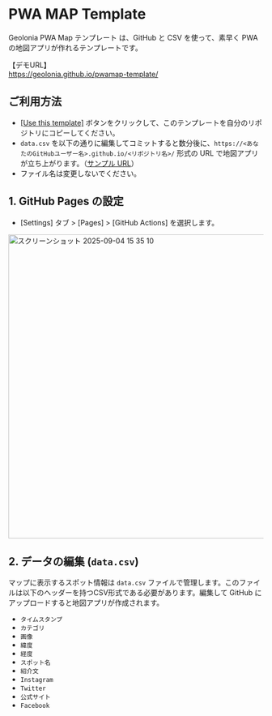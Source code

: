 # PWA MAP Template

Geolonia PWA Map テンプレート は、GitHub と CSV を使って、素早く PWA の地図アプリが作れるテンプレートです。

【デモURL】  
https://geolonia.github.io/pwamap-template/

## ご利用方法

* [[Use this template]](https://github.com/geolonia/pwamap-template/generate) ボタンをクリックして、このテンプレートを自分のリポジトリにコピーしてください。
* `data.csv` を以下の通りに編集してコミットすると数分後に、`https://<あなたのGitHubユーザー名>.github.io/<リポジトリ名>/` 形式の URL で地図アプリが立ち上がります。（[サンプル URL](https://geolonia.github.io/pwamap-template/)）
* ファイル名は変更しないでください。

## 1. GitHub Pages の設定

* [Settings] タブ > [Pages] > [GitHub Actions] を選択します。
<img width="600" alt="スクリーンショット 2025-09-04 15 35 10" src="https://github.com/user-attachments/assets/6fb61958-8038-422f-9a75-9a212f9abc54" />

## 2. データの編集 (`data.csv`)

マップに表示するスポット情報は `data.csv` ファイルで管理します。このファイルは以下のヘッダーを持つCSV形式である必要があります。編集して GitHub にアップロードすると地図アプリが作成されます。

*   `タイムスタンプ`
*   `カテゴリ`
*   `画像`
*   `緯度`
*   `経度`
*   `スポット名`
*   `紹介文`
*   `Instagram`
*   `Twitter`
*   `公式サイト`
*   `Facebook`
